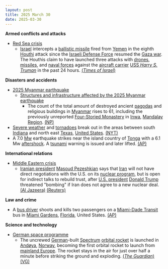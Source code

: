 ```yaml
---
layout: post
title: 2025 March 30
date: 2025-03-30
---
```



**Armed conflicts and attacks**

* [Red Sea crisis](https://en.wikipedia.org/wiki/Red_Sea_crisis "Red Sea crisis")
  + [Israel](https://en.wikipedia.org/wiki/Israel "Israel") intercepts a [ballistic missile](https://en.wikipedia.org/wiki/Ballistic_missile "Ballistic missile") fired from [Yemen](https://en.wikipedia.org/wiki/Houthi_controlled_territory_of_Yemen "Houthi controlled territory of Yemen") in the eighth [Houthi](https://en.wikipedia.org/wiki/Houthi "Houthi") attack since the [Israeli Defense Force](https://en.wikipedia.org/wiki/Israeli_Defense_Force "Israeli Defense Force") resumed the [Gaza war](https://en.wikipedia.org/wiki/Gaza_war "Gaza war"). The Houthis claim to have launched three attacks with [drones](https://en.wikipedia.org/wiki/Drone_warfare "Drone warfare"), [missiles](https://en.wikipedia.org/wiki/Missile "Missile"), and [naval forces](https://en.wikipedia.org/wiki/Yemeni_Navy "Yemeni Navy") against the [aircraft carrier](https://en.wikipedia.org/wiki/Aircraft_carrier "Aircraft carrier") [USS *Harry S. Truman*](https://en.wikipedia.org/wiki/USS_Harry_S._Truman "USS Harry S. Truman") in the past 24 hours. [(*Times of Israel*)](https://www.timesofisrael.com/houthi-missile-triggers-sirens-in-central-israel-is-downed-en-route/)

**Disasters and accidents**

* [2025 Myanmar earthquake](https://en.wikipedia.org/wiki/2025_Myanmar_earthquake "2025 Myanmar earthquake")
  + [Structures and infrastructure affected by the 2025 Myanmar earthquake](https://en.wikipedia.org/wiki/List_of_populated_places_affected_by_the_2025_Myanmar_earthquake#Structures_and_infrastructure "List of populated places affected by the 2025 Myanmar earthquake")
    - The count of the total amount of destroyed ancient [pagodas](https://en.wikipedia.org/wiki/Pagoda "Pagoda") and religious buildings in [Myanmar](https://en.wikipedia.org/wiki/Myanmar "Myanmar") rises to 61, including the previously unreported [Four-Storied Monastery](https://en.wikipedia.org/wiki/Four-Storied_Monastery "Four-Storied Monastery") in [Inwa](https://en.wikipedia.org/wiki/Inwa "Inwa"), [Mandalay Region](https://en.wikipedia.org/wiki/Mandalay_Region "Mandalay Region"). [(NP)](https://npnewsmm.com/news/67e8f0ca7bc0d4471b7630bd)
* [Severe weather](https://en.wikipedia.org/wiki/Severe_weather "Severe weather") and [tornadoes](https://en.wikipedia.org/wiki/Tornadoes "Tornadoes") break out in the areas between south [Indiana](https://en.wikipedia.org/wiki/Indiana "Indiana") and north east [Texas](https://en.wikipedia.org/wiki/Texas "Texas"), [United States](https://en.wikipedia.org/wiki/United_States "United States"). [(NYT)](https://www.nytimes.com/2025/03/30/weather/tornado-storms-missouri-illinois.html)
* A 7.0 [Mw](https://en.wikipedia.org/wiki/Richter_scale "Richter scale") earthquake strikes near the island country of [Tonga](https://en.wikipedia.org/wiki/Tonga "Tonga") with a 6.1 Mw [aftershock](https://en.wikipedia.org/wiki/Aftershock "Aftershock"). A [tsunami](https://en.wikipedia.org/wiki/Tsunami "Tsunami") warning is issued and later lifted. [(AP)](https://apnews.com/article/tonga-earthquake-tsunami-warning-pacific-island-0bcaab5e5e83156846a65ed46556391e)

**International relations**

* [Middle Eastern crisis](https://en.wikipedia.org/wiki/Middle_Eastern_crisis_%282023%E2%80%93present%29 "Middle Eastern crisis (2023–present)")
  + [Iranian president](https://en.wikipedia.org/wiki/President_of_Iran "President of Iran") [Masoud Pezeshkian](https://en.wikipedia.org/wiki/Masoud_Pezeshkian "Masoud Pezeshkian") says that [Iran](https://en.wikipedia.org/wiki/Iran "Iran") will not have direct negotiations with the U.S. on its [nuclear program](https://en.wikipedia.org/wiki/Nuclear_program_of_Iran "Nuclear program of Iran"), but is open for indirect talks to rebuild trust, after [U.S. president](https://en.wikipedia.org/wiki/U.S._president "U.S. president") [Donald Trump](https://en.wikipedia.org/wiki/Donald_Trump "Donald Trump") threatened "bombing" if Iran does not agree to a new nuclear deal. [(Al Jazeera)](https://www.aljazeera.com/news/2025/3/30/iran-rejects-direct-nuclear-talks-with-trump-open-to-indirect-negotiations) [(Reuters)](https://www.reuters.com/world/trump-says-there-will-be-bombing-if-iran-does-not-make-nuclear-deal-2025-03-30/)

**Law and crime**

* A [bus driver](https://en.wikipedia.org/wiki/Bus_driver "Bus driver") shoots and kills two passengers on a [Miami-Dade Transit](https://en.wikipedia.org/wiki/Miami-Dade_Transit "Miami-Dade Transit") bus in [Miami Gardens](https://en.wikipedia.org/wiki/Miami_Gardens%2C_Florida "Miami Gardens, Florida"), [Florida](https://en.wikipedia.org/wiki/Florida "Florida"), United States. [(AP)](https://apnews.com/article/miami-gardens-florida-bus-driver-shooting-two-dead-109be47d17e0fac06eea3fed4ea38472)

**Science and technology**

* [German space programme](https://en.wikipedia.org/wiki/German_space_programme "German space programme")
  + The uncrewed [German](https://en.wikipedia.org/wiki/Germany "Germany")-built [Spectrum](https://en.wikipedia.org/wiki/Isar_Aerospace_Spectrum "Isar Aerospace Spectrum") [orbital rocket](https://en.wikipedia.org/wiki/Launch_vehicle "Launch vehicle") is launched in [Andøya](https://en.wikipedia.org/wiki/And%C3%B8ya "Andøya"), [Norway](https://en.wikipedia.org/wiki/Norway "Norway"), becoming the first orbital rocket to launch from [mainland Europe](https://en.wikipedia.org/wiki/Continental_Europe "Continental Europe"). The rocket stays in the air for just over half a minute before striking the ground and exploding. [(*The Guardian*)](https://www.theguardian.com/science/2025/mar/30/first-orbital-rocket-launched-europe-crashes-launch-spectrum) [(VG)](https://www.vg.no/nyheter/i/eM4vnO/andoeya-kan-bli-vitne-til-historisk-rakettoppskyting-soendag)

